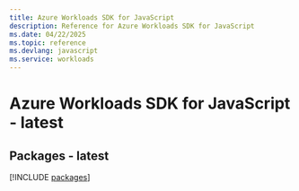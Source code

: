 ```yaml
---
title: Azure Workloads SDK for JavaScript
description: Reference for Azure Workloads SDK for JavaScript
ms.date: 04/22/2025
ms.topic: reference
ms.devlang: javascript
ms.service: workloads
---
```

# Azure Workloads SDK for JavaScript - latest
## Packages - latest
[!INCLUDE [packages](workloads-index.md)]